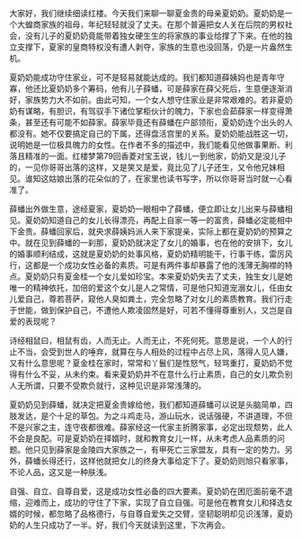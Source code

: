 
大家好，我们继续细读红楼。今天我们来聊一聊夏金贵的母亲夏奶奶。夏奶奶是一个大蝗商家族的祖母，年纪轻轻就没了丈夫。在那个普遍把女人关在后院的男权社会，没有儿子的夏奶奶竟能带着独女硬生生的将家族的事业给撑了下来。在他的独立支撑下，夏家的皇商特权没有遭人剥夺，家族的生意也没回落，仍是一片盎然生机。

夏奶奶能成功守住家业，可不是轻易就能达成的。我们都知道薛姨妈也是青年守寡，他还比夏奶奶多个筹码，他有儿子薛蟠，可是薛家在薛父死后，生意便逐渐消好，家族势力大不如前。由此可知，一个女人想守住家业是非常艰难的。若非夏奶奶有谋略，有胆识，有驾驭手下诸位掌柜伙计的魄力，下家也会茹薛家一样变得萧条，甚至还有可能不如薛家。薛家毕竟还有薛蟠在户部领衔，夏奶奶连个出头的人都没有。她不仅要搞定自己的下属，还得盘活宫里的关系。夏奶奶能战胜这一切，说明她是一位极具魄力的女性。在作者不多的描述中，我们能看见他做事果断、利落且精准的一面。红楼梦第79回香菱对宝玉说，钱儿一到他家，奶奶又是没儿子的，一见你哥哥出落的这样，又是笑又是爱，竟比见了儿子还生，又令他兄妹相见。谁知这姑娘出落的花朵似的了，在家里也读书写字，所以你哥哥当时就一心看准了。

薛蟠出外做生意，途经夏家，夏奶奶一眼相中了薛蟠，便立即让女儿出来与薛蟠相见。夏奶奶知道自己的女儿长得漂亮，再配上自家一等一的富贵，薛蟠必定能相中下金贵。薛蟠回家后，就央求薛姨妈派人来下家提亲，实际上都在夏奶奶的预算之中。就在见到薛蟠的一刹那，夏奶奶就决定了女儿的婚事，也在他的安排下，女儿的婚事顺利结成，这就是夏奶奶的处事风格，夏奶奶精明能干，行事干练，雷厉风行，这都是一个成功女性必备的素质。可是有两件事却暴露了他的浅薄无胸襟的特点。夏奶奶只有夏金桂一个女儿爱如珍宝。本来夏奶奶失去了丈夫，独生女儿是她唯一的精神依托，加倍的爱这个女儿是人之常情，可是他只知道宠溺女儿，任由女儿爱自己，尊若菩萨，窥他人臭如粪土，完全忽略了对女儿的素质教育。我们行走于世能，做到保护自己，不遭他人欺凌固然是好，可若不懂得尊重别人，又岂是自爱的表现呢？

诗经相鼠曰，相鼠有齿，人而无止。人而无止，不死何死。意思是说，一个人的行止不当，会受到世人的唾弃，就算在与人相处的过程中占尽上风，落得人见人嫌，又有什么意思呢？夏金桂在家时，常常和丫鬟们是性怒气，轻骂重打，夏奶奶不觉得有什么不妥，从未约束。看来夏奶奶并不在意什么行止素质，自己的女儿欺负别人无所谓，只要不受欺负就行，这种见识是非常浅薄的。

夏奶奶见到薛蟠，就决定把夏金贵嫁给他，我们都知道薛蟠可以说是头脑简单，四肢发达，是个十足的草包。为之斗鸡走马，游山玩水，说话强硬，不讲道理，不但不是兴家之主，连守夜都很难。薛家经这一代家主折腾家事，必定出现颓势，此人不会是良配。可是夏奶奶在择婿时，就和教育女儿一样，从未考虑人品素质的问题。他只见到薛家是金陵四大家族之一，有甲死亡三家盟友，具有一定的势力。另外，薛蟠长得还行，这样他就把女儿的终身大事给定下了。夏奶奶则旭只看家事，不论人品，这又是一种肤浅。

自强、自立、自尊自爱，这是成功女性必备的四大要素。夏奶奶在困厄面前毫不退缩，迎难而上，成功的守住了下家，实现了自立自强。可是他在教育女儿和择选女婿的时候，都忽略了品格德行，与自尊自爱失之交臂，坚韧聪明却见识浅薄，夏奶奶的人生只成功了一半。好，我们今天就读到这里，下次再会。


